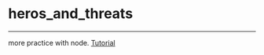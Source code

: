 # heros_and_threats
-------------------
more practice with node. [Tutorial](https://www.twilio.com/blog/building-javascript-microservices-node-js)
